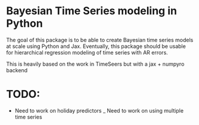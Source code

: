 # Bayesian Time Series modeling in Python

The goal of this package is to be able to create Bayesian time series models at scale using Python and Jax.
Eventually, this package should be usable for hierarchical regression modeling of time series with AR errors.

This is heavily based on the work in TimeSeers but with a jax + numpyro backend

# TODO:
- Need to work on holiday predictors
_ Need to work on using multiple time series

